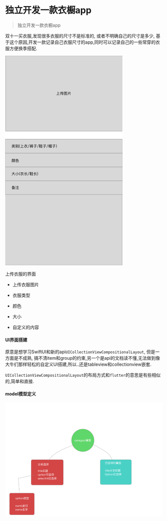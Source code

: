 # 独立开发一款衣橱app

> 独立开发一款衣橱app

双十一买衣服,发现很多衣服的尺寸不是标准的, 或者不明确自己的尺寸是多少, 基于这个原因,开发一款记录自己衣服尺寸的app,同时可以记录自己的一些常穿的衣服方便换季搭配.

![最初原型图](../../images/imgs/191203/191203_00.png)

上传衣服的界面

* 上传衣服图片

* 衣服类型

* 颜色

* 大小

* 自定义的内容

  

#### UI界面搭建

原意是想学习SwiftUI和新的api``UICollectionViewCompositionalLayout``, 但是一方面是不成熟, 搞不清item和group的约束,另一个是api的文档读不懂,无法做到像大牛们那样轻松的自定义UI搭建,所以..还是tableview和collectionview嵌套.

``UICollectionViewCompositionalLayout``的布局方式和``flutter``的意思是有些相似的,简单和直接.



#### model模型定义

![category模型](../../images/imgs/191203/191203_01.png)

